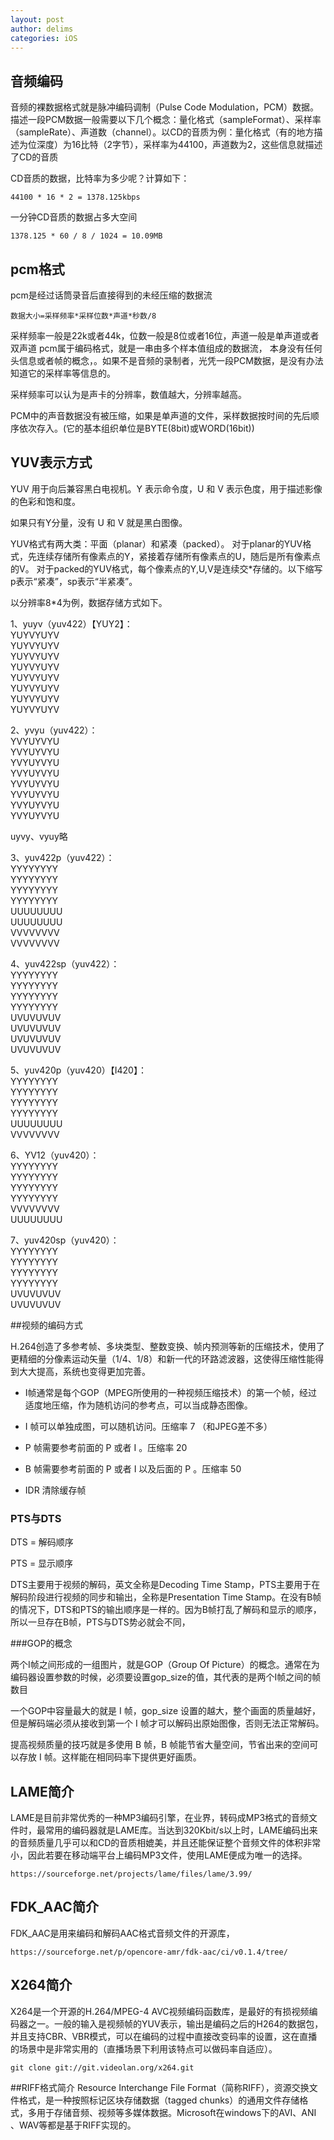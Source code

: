 ```yaml
---
layout: post
author: delims
categories: iOS
---
```


## 音频编码

音频的裸数据格式就是脉冲编码调制（Pulse Code Modulation，PCM）数据。描述一段PCM数据一般需要以下几个概念：量化格式（sampleFormat）、采样率（sampleRate）、声道数（channel）。以CD的音质为例：量化格式（有的地方描述为位深度）为16比特（2字节），采样率为44100，声道数为2，这些信息就描述了CD的音质

CD音质的数据，比特率为多少呢？计算如下：

```
44100 * 16 * 2 = 1378.125kbps
```
一分钟CD音质的数据占多大空间
```
1378.125 * 60 / 8 / 1024 = 10.09MB
```

## pcm格式
 
pcm是经过话筒录音后直接得到的未经压缩的数据流

```
数据大小=采样频率*采样位数*声道*秒数/8
```

采样频率一般是22k或者44k，位数一般是8位或者16位，声道一般是单声道或者双声道
pcm属于编码格式，就是一串由多个样本值组成的数据流， 本身没有任何头信息或者帧的概念，。如果不是音频的录制者，光凭一段PCM数据，是没有办法知道它的采样率等信息的。

采样频率可以认为是声卡的分辨率，数值越大，分辨率越高。

PCM中的声音数据没有被压缩，如果是单声道的文件，采样数据按时间的先后顺序依次存入。(它的基本组织单位是BYTE(8bit)或WORD(16bit))


## YUV表示方式

YUV 用于向后兼容黑白电视机。Y 表示命令度，U 和 V 表示色度，用于描述影像的色彩和饱和度。

如果只有Y分量，没有 U 和 V 就是黑白图像。

YUV格式有两大类：平面（planar）和紧凑（packed）。
对于planar的YUV格式，先连续存储所有像素点的Y，紧接着存储所有像素点的U，随后是所有像素点的V。
对于packed的YUV格式，每个像素点的Y,U,V是连续交*存储的。以下缩写p表示“紧凑”，sp表示“半紧凑”。

以分辨率8*4为例，数据存储方式如下。



1、yuyv（yuv422）【YUY2】：<br>
YUYVYUYV<br>
YUYVYUYV<br>
YUYVYUYV<br>
YUYVYUYV<br>
YUYVYUYV<br>
YUYVYUYV<br>
YUYVYUYV<br>
YUYVYUYV<br>


2、yvyu（yuv422）：<br>
YVYUYVYU<br>
YVYUYVYU<br>
YVYUYVYU<br>
YVYUYVYU<br>
YVYUYVYU<br>
YVYUYVYU<br>
YVYUYVYU<br>
YVYUYVYU<br>


uyvy、vyuy略


3、yuv422p（yuv422）：<br>
YYYYYYYY<br>
YYYYYYYY<br>
YYYYYYYY<br>
YYYYYYYY<br>
UUUUUUUU<br>
UUUUUUUU<br>
VVVVVVVV<br>
VVVVVVVV<br>


4、yuv422sp（yuv422）：<br>
YYYYYYYY<br>
YYYYYYYY<br>
YYYYYYYY<br>
YYYYYYYY<br>
UVUVUVUV<br>
UVUVUVUV<br>
UVUVUVUV<br>
UVUVUVUV<br>


5、yuv420p（yuv420）【I420】：<br>
YYYYYYYY<br>
YYYYYYYY<br>
YYYYYYYY<br>
YYYYYYYY<br>
UUUUUUUU<br>
VVVVVVVV<br>


6、YV12（yuv420）：<br>
YYYYYYYY<br>
YYYYYYYY<br>
YYYYYYYY<br>
YYYYYYYY<br>
VVVVVVVV<br>
UUUUUUUU<br>


7、yuv420sp（yuv420）：<br>
YYYYYYYY<br>
YYYYYYYY<br>
YYYYYYYY<br>
YYYYYYYY<br>
UVUVUVUV<br>
UVUVUVUV<br>

##视频的编码方式

H.264创造了多参考帧、多块类型、整数变换、帧内预测等新的压缩技术，使用了更精细的分像素运动矢量（1/4、1/8）和新一代的环路滤波器，这使得压缩性能得到大大提高，系统也变得更加完善。

- I帧通常是每个GOP（MPEG所使用的一种视频压缩技术）的第一个帧，经过适度地压缩，作为随机访问的参考点，可以当成静态图像。

- I 帧可以单独成图，可以随机访问。压缩率 7 （和JPEG差不多）
- P 帧需要参考前面的 P 或者 I 。压缩率 20 
- B 帧需要参考前面的 P 或者 I 以及后面的 P 。压缩率 50
- IDR 清除缓存帧 

### PTS与DTS

DTS  = 解码顺序

PTS = 显示顺序

DTS主要用于视频的解码，英文全称是Decoding Time Stamp，PTS主要用于在解码阶段进行视频的同步和输出，全称是Presentation Time Stamp。在没有B帧的情况下，DTS和PTS的输出顺序是一样的。因为B帧打乱了解码和显示的顺序，所以一旦存在B帧，PTS与DTS势必就会不同，

###GOP的概念

两个I帧之间形成的一组图片，就是GOP（Group Of Picture）的概念。通常在为编码器设置参数的时候，必须要设置gop_size的值，其代表的是两个I帧之间的帧数目

一个GOP中容量最大的就是 I 帧，gop_size 设置的越大，整个画面的质量越好，但是解码端必须从接收到第一个 I 帧才可以解码出原始图像，否则无法正常解码。

提高视频质量的技巧就是多使用 B 帧，B 帧能节省大量空间，节省出来的空间可以存放 I 帧。这样能在相同码率下提供更好画质。


## LAME简介

LAME是目前非常优秀的一种MP3编码引擎，在业界，转码成MP3格式的音频文件时，最常用的编码器就是LAME库。当达到320Kbit/s以上时，LAME编码出来的音频质量几乎可以和CD的音质相媲美，并且还能保证整个音频文件的体积非常小，因此若要在移动端平台上编码MP3文件，使用LAME便成为唯一的选择。

```
https://sourceforge.net/projects/lame/files/lame/3.99/
```

## FDK_AAC简介
FDK_AAC是用来编码和解码AAC格式音频文件的开源库，
```
https://sourceforge.net/p/opencore-amr/fdk-aac/ci/v0.1.4/tree/
```

## X264简介
X264是一个开源的H.264/MPEG-4 AVC视频编码函数库，是最好的有损视频编码器之一。一般的输入是视频帧的YUV表示，输出是编码之后的H264的数据包，并且支持CBR、VBR模式，可以在编码的过程中直接改变码率的设置，这在直播的场景中是非常实用的（直播场景下利用该特点可以做码率自适应）。

```
git clone git://git.videolan.org/x264.git
```

##RIFF格式简介
Resource Interchange File Format（简称RIFF），资源交换文件格式，是一种按照标记区块存储数据（tagged chunks）的通用文件存储格式，多用于存储音频、视频等多媒体数据。Microsoft在windows下的AVI、ANI 、WAV等都是基于RIFF实现的。


